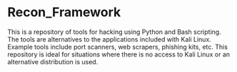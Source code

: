 # Recon_Framework
This is a repository of tools for hacking using Python and Bash scripting.
The tools are alternatives to the applications included with Kali Linux.
Example tools include port scanners, web scrapers, phishing kits, etc.
This repository is ideal for situations where there is no access to Kali Linux
or an alternative distribution is used.
